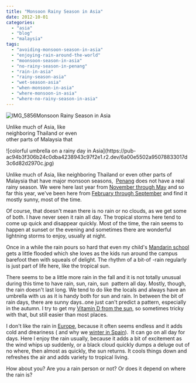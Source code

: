 ```yaml
---
title: "Monsoon Rainy Season in Asia"
date: 2012-10-01
categories: 
  - "asia"
  - "blog"
  - "malaysia"
tags: 
  - "avoiding-monsoon-season-in-asia"
  - "enjoying-rain-around-the-world"
  - "moonsoon-season-in-asia"
  - "no-rainy-season-in-penang"
  - "rain-in-asia"
  - "rainy-season-asia"
  - "wet-season-asia"
  - "when-monsoon-in-asia"
  - "where-monsoon-in-asia"
  - "where-no-rainy-season-in-asia"
---
```


![IMG_5856](https://pub-ac94b3f306b24c0dba4238943c97f2e1.r2.dev/6a00e5502a95078833017c323f43b9970b.jpg)Monsoon Rainy Season in Asia  
  
Unlike much of Asia, like  
neighboring Thailand or even  
other parts of Malaysia that

<!--more--> ![colorful umbrella on a rainy day in Asia](https://pub-ac94b3f306b24c0dba4238943c97f2e1.r2.dev/6a00e5502a95078833017d3c6d82d2970c.jpg)  
  
Unlike much of Asia, like neighboring Thailand or even other parts of Malaysia that have major monsoon seasons,  [Penan](http://soultravelers3new.local/2012/05/penang-at-night.html "Penang, Malaysia")g does not have a real rainy season. We were here last year from [November through May](http://soultravelers3new.local/2011/01/tropical-winter-home-in-penang-malaysia-location-indenpendent-digital-nomad-long-term-travel-tips-.html "Penang winter rental") and so far this year, we've been here from [February through September](http://soultravelers3new.local/2012/03/finding-a-vacation-rental-apartment-in-penang-2.html "renting an apartment in Penang") and find it mostly sunny, most of the time.  
  
Of course, that doesn't mean there is no rain or no clouds, as we get some of both. I have never seen it rain all day. The tropical storms here tend to come up quick and disappear quickly. Most of the time, the rain seems to happen at sunset or the evening and sometimes there are wonderful lightning storms to enjoy, usually at night.  
  
Once in a while the rain pours so hard that even my child's [Mandarin school](http://soultravelers3new.local/2012/06/why-learn-mandarin-in-tropical-asia-penang.html "Mandarin school") gets a little flooded which she loves as the kids run around the campus barefoot then with squeals of delight. The rhythm of a bit-of -rain regularly is just part of life here, like the tropical sun.  
  
There seems to be a little more rain in the fall and it is not totally unusual during this time to have rain, sun, rain, sun  pattern all day. Mostly, though, the rain doesn't last long. We tend to do like the locals and always have an umbrella with us as it is handy both for sun and rain. In between the bit of rain days, there are sunny days..one just can't predict a pattern, especially in the autumn. I try to get my [Vitamin D from the sun](http://soultravelers3new.local/2012/07/sun-for-its-health-benefits-.html "getting Vitamin D from the sun for health"), so sometimes tricky with that, but still easier than most places.  
  
I don't like the rain in [Europe](http://soultravelers3new.local/2012/07/travelling-traveling-around-europe-in-a-campervan.html "travel Europe by camper van"), because it often seems endless and it adds cold and dreariness ( and why we [winter in Spain](http://soultravelers3new.local/2009/11/lifestyle-design-a-winter-in-spain-extendedtravel-digitalnomad-miniretirement-4hww-travel.html "winter in Spain")).  It can go on all day for days. Here I enjoy the rain usually, because it adds a bit of excitement as the wind whips up suddenly, or a black cloud quickly dumps a deluge out of no where, then almost as quickly, the sun returns. It cools things down and refreshes the air and adds variety to tropical living.  
  
How about you? Are you a rain person or not? Or does it depend on where the rain is?
